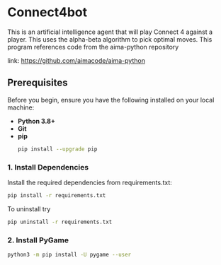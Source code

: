 # Connect4bot
This is an artificial intelligence agent that will play Connect 4 against a player. This uses the alpha-beta algorithm to pick optimal moves. 
This program references code from the aima-python repository 

link: https://github.com/aimacode/aima-python

## Prerequisites

Before you begin, ensure you have the following installed on your local machine:

- **Python 3.8+**
- **Git**
- **pip**
   ```bash
  pip install --upgrade pip
  ```

### 1. Install Dependencies

Install the required dependencies from requirements.txt:

```bash
pip install -r requirements.txt
```
To uninstall try 
```bash
pip uninstall -r requirements.txt
```

### 2. Install PyGame

```bash
python3 -m pip install -U pygame --user
```


